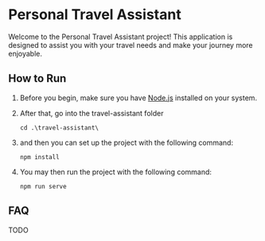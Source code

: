# Personal Travel Assistant

Welcome to the Personal Travel Assistant project! This application is designed to assist you with your travel needs and make your journey more enjoyable.

## How to Run
<ol>
    <li>
        <p>
            Before you begin, make sure you have <a href="https://nodejs.org/en/download/current">Node.js</a> installed on your system.
        </p>
    </li>
    <li>
        <p>After that, go into the travel-assistant folder</p>
        <code>cd .\travel-assistant\</code>
    </li>
    <li>
        <p>and then you can set up the project with the following command:</p>
        <code>npm install</code>
    </li>
    <li>
        <p>You may then run the project with the following command:</p>
        <code>npm run serve</code>
    </li>
</ol>

## FAQ
TODO

